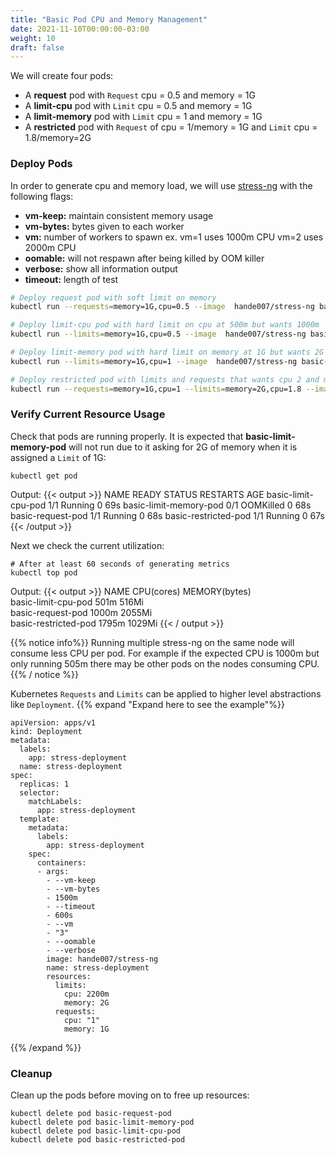 ```yaml
---
title: "Basic Pod CPU and Memory Management"
date: 2021-11-10T00:00:00-03:00
weight: 10
draft: false
---
```


We will create four pods:

  - A **request** pod with `Request` cpu = 0.5 and memory = 1G
  - A **limit-cpu** pod with `Limit` cpu = 0.5 and memory = 1G
  - A **limit-memory** pod with `Limit` cpu = 1 and memory = 1G
  - A **restricted** pod with `Request` of cpu = 1/memory = 1G and `Limit` cpu = 1.8/memory=2G

### Deploy Pods

In order to generate cpu and memory load, we will use [stress-ng](http://manpages.ubuntu.com/manpages/bionic/man1/stress-ng.1.html) with the following flags:

- **vm-keep:** maintain consistent memory usage
- **vm-bytes:** bytes given to each worker
- **vm:** number of workers to spawn ex. vm=1 uses 1000m CPU vm=2 uses 2000m CPU
- **oomable:** will not respawn after being killed by OOM killer
- **verbose:** show all information output
- **timeout:** length of test


```sh
# Deploy request pod with soft limit on memory 
kubectl run --requests=memory=1G,cpu=0.5 --image  hande007/stress-ng basic-request-pod --restart=Never --  --vm-keep  --vm-bytes 2g --timeout 600s --vm 1 --oomable --verbose 

# Deploy limit-cpu pod with hard limit on cpu at 500m but wants 1000m
kubectl run --limits=memory=1G,cpu=0.5 --image  hande007/stress-ng basic-limit-cpu-pod --restart=Never --  --vm-keep --vm-bytes 512m --timeout 600s --vm 1 --oomable --verbose 

# Deploy limit-memory pod with hard limit on memory at 1G but wants 2G
kubectl run --limits=memory=1G,cpu=1 --image  hande007/stress-ng basic-limit-memory-pod --restart=Never --  --vm-keep  --vm-bytes 2g --timeout 600s --vm 1 --oomable --verbose 

# Deploy restricted pod with limits and requests that wants cpu 2 and memory 1G
kubectl run --requests=memory=1G,cpu=1 --limits=memory=2G,cpu=1.8 --image  hande007/stress-ng basic-restricted-pod  --restart=Never --  --vm-keep  --vm-bytes 1g --timeout 600s --vm 2 --oomable --verbose 

```

### Verify Current Resource Usage

Check that pods are running properly. It is expected that **basic-limit-memory-pod** will not run due to it asking for 2G of memory when it is assigned a `Limit` of 1G:

```
kubectl get pod
```
Output:
{{< output >}}
NAME                     READY   STATUS      RESTARTS   AGE
basic-limit-cpu-pod      1/1     Running     0          69s
basic-limit-memory-pod   0/1     OOMKilled   0          68s
basic-request-pod        1/1     Running     0          68s
basic-restricted-pod     1/1     Running     0          67s
{{< /output >}}

Next we check the current utilization:

```
# After at least 60 seconds of generating metrics
kubectl top pod
```
Output:
{{< output >}}
NAME                   CPU(cores)   MEMORY(bytes)   
basic-limit-cpu-pod    501m         516Mi           
basic-request-pod      1000m        2055Mi          
basic-restricted-pod   1795m        1029Mi 
{{< / output >}}

{{% notice info%}}
Running multiple stress-ng on the same node will consume less CPU per pod. For example if the expected CPU is 1000m but only running 505m there may be other pods on the nodes consuming CPU. 
{{% / notice %}}

Kubernetes `Requests` and `Limits` can be applied to higher level abstractions like `Deployment`. 
{{% expand "Expand here to see the example"%}}
```
apiVersion: apps/v1
kind: Deployment
metadata:
  labels:
    app: stress-deployment
  name: stress-deployment
spec:
  replicas: 1
  selector:
    matchLabels:
      app: stress-deployment
  template:
    metadata:
      labels:
        app: stress-deployment
    spec:
      containers:
      - args:
        - --vm-keep
        - --vm-bytes
        - 1500m
        - --timeout
        - 600s
        - --vm
        - "3"
        - --oomable
        - --verbose
        image: hande007/stress-ng
        name: stress-deployment
        resources:
          limits:
            cpu: 2200m
            memory: 2G
          requests:
            cpu: "1"
            memory: 1G
```
{{% /expand %}}

### Cleanup
Clean up the pods before moving on to free up resources:
```
kubectl delete pod basic-request-pod
kubectl delete pod basic-limit-memory-pod
kubectl delete pod basic-limit-cpu-pod
kubectl delete pod basic-restricted-pod
```
